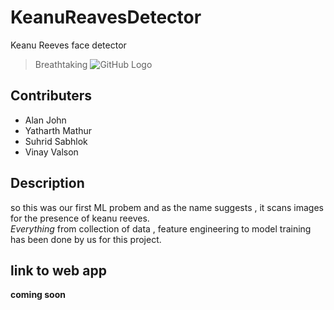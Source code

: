 # KeanuReavesDetector
Keanu Reeves face detector
> Breathtaking
![GitHub Logo](https://www.thenational.ae/image/policy:1.872703:1560157224/07638136.jpg?f=16x9&w=1200&$p$f$w=7cf06ad)
## Contributers

* Alan John 
* Yatharth Mathur
* Suhrid Sabhlok
* Vinay Valson

## Description
so this was our first ML probem and as the name suggests , it scans images for the presence of keanu reeves.<br>
*Everything* from collection of data , feature engineering to model training has been done by us for this project. 

## link to web app
**coming soon**
